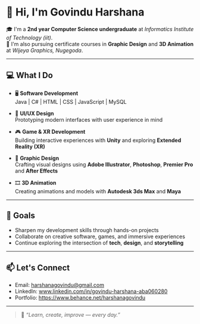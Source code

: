 # 👋 Hi, I'm Govindu Harshana

🎓 I'm a **2nd year Computer Science undergraduate** at *Informatics Institute of Technology (iit)*.  
🎨 I'm also pursuing certificate courses in **Graphic Design** and **3D Animation** at *Wijeya Graphics, Nugegoda*.

---

## 💻 What I Do

- 🖥️ **Software Development**  
  Java | C# | HTML | CSS | JavaScript | MySQL

- 🧠 **UI/UX Design**  
  Prototyping modern interfaces with user experience in mind

- 🎮 **Game & XR Development**  
  Building interactive experiences with **Unity** and exploring **Extended Reality (XR)**

- 🎨 **Graphic Design**  
  Crafting visual designs using **Adobe Illustrator**, **Photoshop**, **Premier Pro** and **After Effects**

- 🎞️ **3D Animation**  
  Creating animations and models with **Autodesk 3ds Max** and **Maya**

---

## 🚀 Goals

- Sharpen my development skills through hands-on projects  
- Collaborate on creative software, games, and immersive experiences  
- Continue exploring the intersection of **tech**, **design**, and **storytelling**

---

## 📫 Let's Connect

- Email: harshanagovindu@gmail.com
- LinkedIn: www.linkedin.com/in/govindu-harshana-aba060280
- Portfolio: https://www.behance.net/harshanagovindu

---

> 🌱 *“Learn, create, improve — every day.”*

<!---
GovinduHarshana/GovinduHarshana is a ✨ special ✨ repository because its `README.md` (this file) appears on your GitHub profile.
You can click the Preview link to take a look at your changes.
--->
